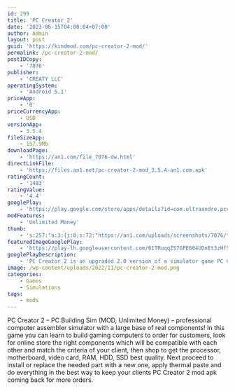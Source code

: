 ```yaml
---
id: 299
title: 'PC Creator 2'
date: '2023-06-15T04:00:04+07:00'
author: Admin
layout: post
guid: 'https://kindmod.com/pc-creator-2-mod/'
permalink: /pc-creator-2-mod/
postIDCopy:
    - '7076'
publisher:
    - 'CREATY LLC'
operatingSystem:
    - 'Android 5.1'
priceApp:
    - '0'
priceCurrencyApp:
    - USD
versionApp:
    - 3.5.4
fileSizeApp:
    - 157.9Mb
downloadPage:
    - 'https://an1.com/file_7076-dw.html'
directLinkFile:
    - 'https://files.an1.net/pc-creator-2-mod_3.5.4-an1.com.apk'
ratingCount:
    - '1483'
ratingValue:
    - '4.4'
googlePlay:
    - 'https://play.google.com/store/apps/details?id=com.ultraandre.pccreator2'
modFeatures:
    - 'Unlimited Money'
thumb:
    - 's:257:"a:3:{i:0;s:72:"https://an1.com/uploads/screenshots/7076/thumbs/pc-creator-2-546494.webp";i:1;s:71:"https://an1.com/uploads/screenshots/7076/thumbs/pc-creator-2-37159.webp";i:2;s:72:"https://an1.com/uploads/screenshots/7076/thumbs/pc-creator-2-469931.webp";}";'
featuredImageGooglePlay:
    - 'https://play-lh.googleusercontent.com/61TRuqqZS7GPE604UDnEt3zHf5jtHj6PuUXveze-WKAS-e031TTyU0AxGImeab1nXA'
googlePlayDescription:
    - 'PC Creator 2 is an upgraded 2.0 version of a simulator game PC Creator. In this game, you can try yourself as a PC builder, an owner of the mining farm and a computer shop like a business tycoon at the same time. During the game process, you need to complete your service''s client''s orders. You provide almost all services, which refer to computer: build a PC from the ground up, install software or game, change computer, complete orders, become bitcoin miner or dogecoin miner and lots more.User-friendly interface.Our designers make all their best and were working for long hours before they finished this ideal interface part, so you could enjoy idle miner even more:.'
image: /wp-content/uploads/2022/11/pc-creator-2-mod.png
categories:
    - Games
    - Simulations
tags:
    - mods
---
```


PC Creator 2 – PC Building Sim (MOD, Unlimited Money) – professional computer assembler simulator with a large base of real components! In this game you can learn to build gaming computers to order for customers, look for online store the right components which will be compatible with each other and match the criteria of your client, then shop to get the processor, motherboard, video card, RAM, HDD, SSD best quality. Next proceed to install or replace the needed part with a new one, apply thermal paste and do everything in the best way to keep your clients PC Creator 2 mod apk coming back for more orders.